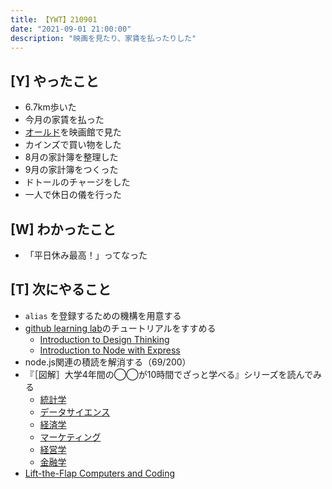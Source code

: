 ```yaml
---
title: 【YWT】210901
date: "2021-09-01 21:00:00"
description: "映画を見たり、家賃を払ったりした"
---
```


## [Y] やったこと

- 6.7km歩いた
- 今月の家賃を払った
- [オールド](https://old-movie.jp/)を映画館で見た
- カインズで買い物をした
- 8月の家計簿を整理した
- 9月の家計簿をつくった
- ドトールのチャージをした
- 一人で休日の儀を行った

## [W] わかったこと

- 「平日休み最高！」ってなった

## [T] 次にやること

- `alias` を登録するための機構を用意する
- [github learning lab](https://lab.github.com/githubtraining)のチュートリアルをすすめる
  - [Introduction to Design Thinking](https://lab.github.com/githubtraining/introduction-to-design-thinking)
  - [Introduction to Node with Express](https://lab.github.com/everydeveloper/introduction-to-node-with-express)
- node.js関連の積読を解消する（69/200）
- 『［図解］大学4年間の◯◯が10時間でざっと学べる』シリーズを読んでみる
  - [統計学](https://www.amazon.co.jp/dp/B07PXB4NN9)
  - [データサイエンス](https://www.amazon.co.jp/dp/B07XNW3TQM)
  - [経済学](https://www.amazon.co.jp/dp/B01KNLFHH6)
  - [マーケティング](https://www.amazon.co.jp/dp/B07BNC2SV3)
  - [経営学](https://www.amazon.co.jp/dp/B071SKDF3L)
  - [金融学](https://www.amazon.co.jp/dp/B07BB6Z7FW)
- [Lift-the-Flap Computers and Coding](https://www.amazon.co.jp/dp/1409591514)

<!-- https://twitter.com/camomile_cafe/status/1433214407945846792?s=20 -->
